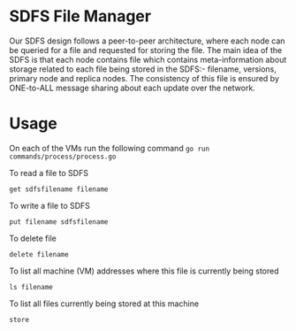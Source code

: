 # SDFS File Manager #
Our SDFS design follows a peer-to-peer architecture, where each node can be queried for a file and requested for storing the file. The main idea of the SDFS is that each node contains file which contains meta-information about storage related to each file being stored in the SDFS:-  filename, versions, primary node and replica nodes. The consistency of this file is ensured by ONE-to-ALL message sharing about each update over the network.

# Usage #

On each of the VMs run the following command
`go run commands/process/process.go`

To read a file to SDFS

`get sdfsfilename filename`

To write a file to SDFS

`put filename sdfsfilename`

To delete file

`delete filename`

To list all machine (VM) addresses where this file is currently being stored

`ls filename`

To list all files currently being stored at this machine

`store`
